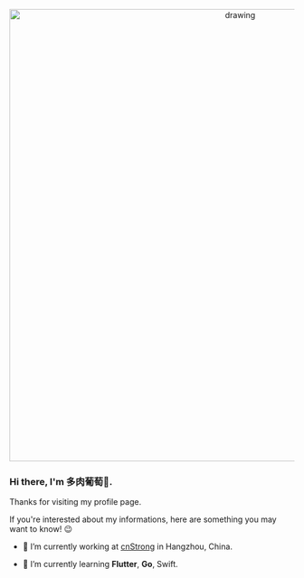 <p align="center">
<img src=https://github.com/tongyangsheng/tongyangsheng/blob/master/Flutter%20engineer.png alt="drawing" width="800">
</p>

### Hi there, I'm 多肉葡萄👋.

Thanks for visiting my profile page.

If you're interested about my informations, here are something you may want to know! 😉

- 🏢 I’m currently working at [cnStrong](http://www.cnstrong.cn) in Hangzhou, China.

- 🌱 I’m currently learning **Flutter**, **Go**, Swift.
